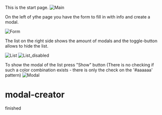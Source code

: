 This is the start page.
![Main](https://user-images.githubusercontent.com/64546283/162682606-f12ebcb1-afc1-4465-8ea1-c1e28b8bf07b.png)

On the left of ythe page you have the form to fill in with info and create a modal.

![Form](https://user-images.githubusercontent.com/64546283/162683112-dc47b5b9-105c-4df0-9bb0-b4a182280924.png)


The list on the right side shows the amount of modals and the toggle-button allows to hide the list.

![List](https://user-images.githubusercontent.com/64546283/162683151-4940b093-27ec-46f8-ab86-edad64851bc9.png)
![List_disabled](https://user-images.githubusercontent.com/64546283/162683185-b0890600-9865-498b-a1fa-48199bdba922.png)

To show the modal of the list press "Show" button
(There is no checking if such a color combination exists - there is only the check on the '#aaaaaa' pattern)
![Modal](https://user-images.githubusercontent.com/64546283/162683307-b9c3950c-aae6-4cd3-97c5-f265f1bb1e51.png)



# modal-creator
finished

